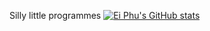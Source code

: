 Silly little programmes
[![Ei Phu's GitHub stats](https://github-readme-stats.vercel.app/api?username=eiphueain)](https://github.com/anuraghazra/github-readme-stats)
<!---
eiphueain/eiphueain is a ✨ special ✨ repository because its `README.md` (this file) appears on your GitHub profile.
You can click the Preview link to take a look at your changes.
--->

